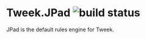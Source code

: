 # Tweek.JPad ![build status](https://github.com/Soluto/Tweek.JPad/workflows/Main/badge.svg)

JPad is the default rules engine for Tweek.

